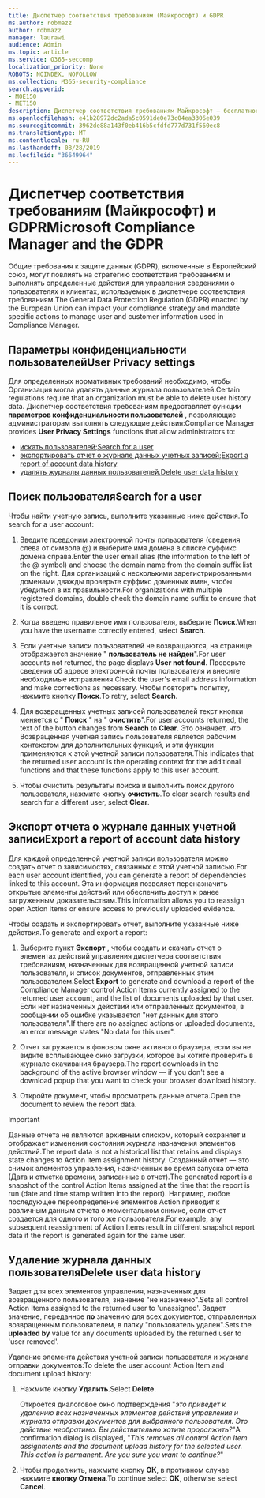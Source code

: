 ```yaml
---
title: Диспетчер соответствия требованиям (Майкрософт) и GDPR
ms.author: robmazz
author: robmazz
manager: laurawi
audience: Admin
ms.topic: article
ms.service: O365-seccomp
localization_priority: None
ROBOTS: NOINDEX, NOFOLLOW
ms.collection: M365-security-compliance
search.appverid:
- MOE150
- MET150
description: Диспетчер соответствия требованиям Майкрософт — бесплатное средство оценки рисков на основе рабочих процессов на портале доверия службы Майкрософт. Диспетчер соответствия требованиям позволяет отслеживать, назначать и проверять нормативные действия, связанные с облачными службами Майкрософт.
ms.openlocfilehash: e41b28972dc2ada5c0591de0e73c04ea3306e039
ms.sourcegitcommit: 3962de88a143f0eb416b5cfdfd777d731f560ec8
ms.translationtype: MT
ms.contentlocale: ru-RU
ms.lasthandoff: 08/28/2019
ms.locfileid: "36649964"
---
```

# <a name="microsoft-compliance-manager-and-the-gdpr"></a><span data-ttu-id="0e3c4-104">Диспетчер соответствия требованиям (Майкрософт) и GDPR</span><span class="sxs-lookup"><span data-stu-id="0e3c4-104">Microsoft Compliance Manager and the GDPR</span></span>

<span data-ttu-id="0e3c4-105">Общие требования к защите данных (GDPR), включенные в Европейский союз, могут повлиять на стратегию соответствия требованиям и выполнять определенные действия для управления сведениями о пользователях и клиентах, используемых в диспетчере соответствия требованиям.</span><span class="sxs-lookup"><span data-stu-id="0e3c4-105">The General Data Protection Regulation (GDPR) enacted by the European Union can impact your compliance strategy and mandate specific actions to manage user and customer information used in Compliance Manager.</span></span>

## <a name="user-privacy-settings"></a><span data-ttu-id="0e3c4-106">Параметры конфиденциальности пользователей</span><span class="sxs-lookup"><span data-stu-id="0e3c4-106">User Privacy settings</span></span>

<span data-ttu-id="0e3c4-107">Для определенных нормативных требований необходимо, чтобы Организация могла удалять данные журнала пользователей.</span><span class="sxs-lookup"><span data-stu-id="0e3c4-107">Certain regulations require that an organization must be able to delete user history data.</span></span> <span data-ttu-id="0e3c4-108">Диспетчер соответствия требованиям предоставляет функции **параметров конфиденциальности пользователей** , позволяющие администраторам выполнять следующие действия:</span><span class="sxs-lookup"><span data-stu-id="0e3c4-108">Compliance Manager provides **User Privacy Settings** functions that allow administrators to:</span></span>
  
- [<span data-ttu-id="0e3c4-109">искать пользователей;</span><span class="sxs-lookup"><span data-stu-id="0e3c4-109">Search for a user</span></span>](#search-for-a-user)
- [<span data-ttu-id="0e3c4-110">экспортировать отчет о журнале данных учетных записей;</span><span class="sxs-lookup"><span data-stu-id="0e3c4-110">Export a report of account data history</span></span>](#export-a-report-of-account-data-history)
- [<span data-ttu-id="0e3c4-111">удалять журналы данных пользователей.</span><span class="sxs-lookup"><span data-stu-id="0e3c4-111">Delete user data history</span></span>](#delete-user-data-history)
  
## <a name="search-for-a-user"></a><span data-ttu-id="0e3c4-112">Поиск пользователя</span><span class="sxs-lookup"><span data-stu-id="0e3c4-112">Search for a user</span></span>

<span data-ttu-id="0e3c4-113">Чтобы найти учетную запись, выполните указанные ниже действия.</span><span class="sxs-lookup"><span data-stu-id="0e3c4-113">To search for a user account:</span></span>
  
1. <span data-ttu-id="0e3c4-114">Введите псевдоним электронной почты пользователя (сведения слева от символа @) и выберите имя домена в списке суффикс домена справа.</span><span class="sxs-lookup"><span data-stu-id="0e3c4-114">Enter the user email alias (the information to the left of the @ symbol) and choose the domain name from the  domain suffix list on the right.</span></span> <span data-ttu-id="0e3c4-115">Для организаций с несколькими зарегистрированными доменами дважды проверьте суффикс доменных имен, чтобы убедиться в их правильности.</span><span class="sxs-lookup"><span data-stu-id="0e3c4-115">For organizations with multiple registered domains, double check the domain name suffix to ensure that it is correct.</span></span>

2. <span data-ttu-id="0e3c4-116">Когда введено правильное имя пользователя, выберите **Поиск**.</span><span class="sxs-lookup"><span data-stu-id="0e3c4-116">When you have the username correctly entered, select **Search**.</span></span>

3. <span data-ttu-id="0e3c4-117">Если учетные записи пользователей не возвращаются, на странице отображается значение " **пользователь не найден**".</span><span class="sxs-lookup"><span data-stu-id="0e3c4-117">For user accounts not returned, the page displays **User not found**.</span></span> <span data-ttu-id="0e3c4-118">Проверьте сведения об адресе электронной почты пользователя и внесите необходимые исправления.</span><span class="sxs-lookup"><span data-stu-id="0e3c4-118">Check the user's email address information and make corrections as necessary.</span></span> <span data-ttu-id="0e3c4-119">Чтобы повторить попытку, нажмите кнопку **Поиск**.</span><span class="sxs-lookup"><span data-stu-id="0e3c4-119">To retry, select **Search**.</span></span>

4. <span data-ttu-id="0e3c4-120">Для возвращенных учетных записей пользователей текст кнопки меняется с " **Поиск** " на " **очистить**".</span><span class="sxs-lookup"><span data-stu-id="0e3c4-120">For user accounts returned, the text of the button changes from **Search** to **Clear**.</span></span> <span data-ttu-id="0e3c4-121">Это означает, что Возвращенная учетная запись пользователя является рабочим контекстом для дополнительных функций, и эти функции применяются к этой учетной записи пользователя.</span><span class="sxs-lookup"><span data-stu-id="0e3c4-121">This indicates that the returned user account is the operating context for the additional functions and that these functions apply to this user account.</span></span>

5. <span data-ttu-id="0e3c4-122">Чтобы очистить результаты поиска и выполнить поиск другого пользователя, нажмите кнопку **очистить**.</span><span class="sxs-lookup"><span data-stu-id="0e3c4-122">To clear search results and search for a different user, select **Clear**.</span></span>

## <a name="export-a-report-of-account-data-history"></a><span data-ttu-id="0e3c4-123">Экспорт отчета о журнале данных учетной записи</span><span class="sxs-lookup"><span data-stu-id="0e3c4-123">Export a report of account data history</span></span>

<span data-ttu-id="0e3c4-124">Для каждой определенной учетной записи пользователя можно создать отчет о зависимостях, связанных с этой учетной записью.</span><span class="sxs-lookup"><span data-stu-id="0e3c4-124">For each user account identified, you can generate a report of dependencies linked to this account.</span></span> <span data-ttu-id="0e3c4-125">Эта информация позволяет переназначить открытые элементы действий или обеспечить доступ к ранее загруженным доказательствам.</span><span class="sxs-lookup"><span data-stu-id="0e3c4-125">This information allows you to reassign open Action Items or ensure access to previously uploaded evidence.</span></span>
  
 <span data-ttu-id="0e3c4-126">Чтобы создать и экспортировать отчет, выполните указанные ниже действия.</span><span class="sxs-lookup"><span data-stu-id="0e3c4-126">To generate and export a report:</span></span>
  
1. <span data-ttu-id="0e3c4-127">Выберите пункт **Экспорт** , чтобы создать и скачать отчет о элементах действий управления диспетчера соответствия требованиям, назначенных для возвращенной учетной записи пользователя, и список документов, отправленных этим пользователем.</span><span class="sxs-lookup"><span data-stu-id="0e3c4-127">Select **Export** to generate and download a report of the Compliance Manager control Action Items currently assigned to the returned user account, and the list of documents uploaded by that user.</span></span> <span data-ttu-id="0e3c4-128">Если нет назначенных действий или отправленных документов, в сообщении об ошибке указывается "нет данных для этого пользователя".</span><span class="sxs-lookup"><span data-stu-id="0e3c4-128">If there are no assigned actions or uploaded documents, an error message states "No data for this user".</span></span>

2. <span data-ttu-id="0e3c4-129">Отчет загружается в фоновом окне активного браузера, если вы не видите всплывающее окно загрузки, которое вы хотите проверить в журнале скачивания браузера.</span><span class="sxs-lookup"><span data-stu-id="0e3c4-129">The report downloads in the background of the active browser window — if you don't see a download popup that you want to check your browser download history.</span></span>

3. <span data-ttu-id="0e3c4-130">Откройте документ, чтобы просмотреть данные отчета.</span><span class="sxs-lookup"><span data-stu-id="0e3c4-130">Open the document to review the report data.</span></span>

> [!IMPORTANT]
> <span data-ttu-id="0e3c4-131">Данные отчета не являются архивным списком, который сохраняет и отображает изменения состояния журнала назначения элементов действий.</span><span class="sxs-lookup"><span data-stu-id="0e3c4-131">The report data is not a historical list that retains and displays state changes to Action Item assignment history.</span></span> <span data-ttu-id="0e3c4-132">Созданный отчет — это снимок элементов управления, назначенных во время запуска отчета (Дата и отметка времени, записанные в отчет).</span><span class="sxs-lookup"><span data-stu-id="0e3c4-132">The generated report is a snapshot of the control Action Items assigned at the time that the report is run (date and time stamp written into the report).</span></span> <span data-ttu-id="0e3c4-133">Например, любое последующее переопределение элементов Action приводит к различным данным отчета о моментальном снимке, если отчет создается для одного и того же пользователя.</span><span class="sxs-lookup"><span data-stu-id="0e3c4-133">For example, any subsequent reassignment of Action Items result in different snapshot report data if the report is generated again for the same user.</span></span>
  
## <a name="delete-user-data-history"></a><span data-ttu-id="0e3c4-134">Удаление журнала данных пользователя</span><span class="sxs-lookup"><span data-stu-id="0e3c4-134">Delete user data history</span></span>

<span data-ttu-id="0e3c4-135">Задает для всех элементов управления, назначенных для возвращенного пользователя, значение "не назначено".</span><span class="sxs-lookup"><span data-stu-id="0e3c4-135">Sets all control Action Items assigned to the returned user to 'unassigned'.</span></span> <span data-ttu-id="0e3c4-136">Задает значение, переданное **по** значению для всех документов, отправленных возвращенным пользователем, в папку "пользователь удален".</span><span class="sxs-lookup"><span data-stu-id="0e3c4-136">Sets the **uploaded by** value for any documents uploaded by the returned user to 'user removed'.</span></span>
  
<span data-ttu-id="0e3c4-137">Удаление элемента действия учетной записи пользователя и журнала отправки документов:</span><span class="sxs-lookup"><span data-stu-id="0e3c4-137">To delete the user account Action Item and document upload history:</span></span>
  
1. <span data-ttu-id="0e3c4-138">Нажмите кнопку **Удалить**.</span><span class="sxs-lookup"><span data-stu-id="0e3c4-138">Select **Delete**.</span></span>

    <span data-ttu-id="0e3c4-139">Откроется диалоговое окно подтверждения "*это приведет к удалению всех назначенных элементов действий управления и журнала отправки документов для выбранного пользователя. Это действие необратимо. Вы действительно хотите продолжить?*"</span><span class="sxs-lookup"><span data-stu-id="0e3c4-139">A confirmation dialog is displayed, "*This removes all control Action Item assignments and the document upload history for the selected user. This action is permanent. Are you sure you want to continue?*"</span></span>

2. <span data-ttu-id="0e3c4-140">Чтобы продолжить, нажмите кнопку **ОК**, в противном случае нажмите **кнопку Отмена**.</span><span class="sxs-lookup"><span data-stu-id="0e3c4-140">To continue select **OK**, otherwise select **Cancel**.</span></span>
